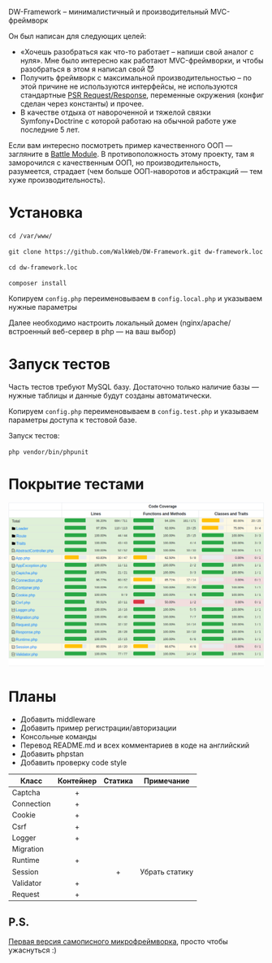 
DW-Framework – минималистичный и производительный MVC-фреймворк

Он был написан для следующих целей:

- «Хочешь разобраться как что-то работает – напиши свой аналог с нуля». Мне было интересно как работают MVC-фреймворки,
и чтобы разобраться в этом я написал свой 😈
- Получить фреймворк с максимальной производительностью – по этой причине не используются интерфейсы, не используются 
стандартные [PSR Request/Response](https://www.php-fig.org/psr/psr-7/), переменные окружения (конфиг сделан через 
константы) и прочее.
- В качестве отдыха от навороченной и тяжелой связки Symfony+Doctrine с которой работаю на обычной работе уже последние
5 лет.

Если вам интересно посмотреть пример качественного ООП — загляните в [Battle Module](https://github.com/WalkWeb/Battle-Module).
В противоположность этому проекту, там я заморочился с качественным ООП, но производительность, разумеется, страдает 
(чем больше ООП-наворотов и абстракций — тем хуже производительность).

# Установка

`cd /var/www/`

`git clone https://github.com/WalkWeb/DW-Framework.git dw-framework.loc`

`cd dw-framework.loc`

`composer install`

Копируем `config.php` переименовываем в `config.local.php` и указываем нужные параметры

Далее необходимо настроить локальный домен (nginx/apache/встроенный веб-сервер в php — на ваш выбор)

# Запуск тестов

Часть тестов требуют MySQL базу. Достаточно только наличие базы — нужные таблицы и данные будут созданы автоматически.

Копируем `config.php` переименовываем в `config.test.php` и указываем параметры доступа к тестовой базе.

Запуск тестов:

`php vendor/bin/phpunit`

# Покрытие тестами

![alt text](public/images/test-coverage.png)

# Планы

- Добавить middleware
- Добавить пример регистрации/авторизации
- Консольные команды
- Перевод README.md и всех комментариев в коде на английский
- Добавить phpstan
- Добавить проверку code style

| Класс       | Контейнер | Статика | Примечание                          |  
|-------------|:---------:|:-------:|-------------------------------------|
| Captcha     |     +     |         |                                     |
| Connection  |     +     |         |                                     |
| Cookie      |     +     |         |                                     |
| Csrf        |     +     |         |                                     |
| Logger      |     +     |         |                                     |
| Migration   |           |         |                                     |
| Runtime     |     +     |         |                                     |
| Session     |           |    +    | Убрать статику                      |
| Validator   |     +     |         |                                     |
| Request     |     +     |         |                                     |

## P.S.

[Первая версия самописного микрофреймворка](https://github.com/WalkWeb/TickTackToe), просто чтобы ужаснуться :)
